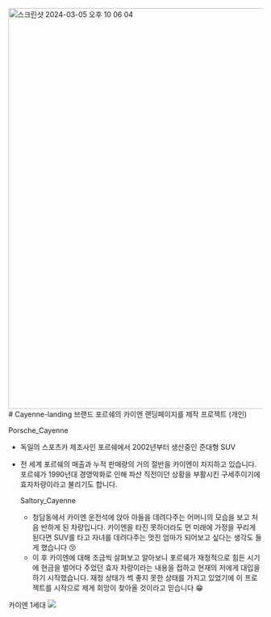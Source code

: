 <img width="794" alt="스크린샷 2024-03-05 오후 10 06 04" src="https://github.com/saltory/Cayenne-landing/assets/162104834/9e7b96fd-03a5-4e88-a6f8-75928a2d14bb"># Cayenne-landing
브랜드 포르쉐의 카이엔 랜딩페이지를 제작 프로젝트 (개인)

Porsche_Cayenne
- 독일의 스포츠카 제조사인 포르쉐에서 2002년부터 생산중인 준대형 SUV
- 전 세계 포르쉐의 매출과 누적 판매량의 거의 절반을 카이엔이 차지하고 있습니다. 포르쉐가 1990년대 경영악화로 인해 파산 직전이던 상황을 부활시킨 구세주이기에 효자차량이라고 불리기도 합니다.

  Saltory_Cayenne
  - 청담동에서 카이엔 운전석에 앉아 아들을 데려다주는 어머니의 모습을 보고 처음 반하게 된 차량입니다. 카이엔을 타진 못하더라도 먼 미래에 가정을 꾸리게 된다면 SUV를 타고 자녀를 데려다주는 멋진 엄마가 되어보고 싶다는 생각도 들게 했습니다 😚
  - 이 후 카이엔에 대해 조금씩 살펴보고 알아보니 포르쉐가 재정적으로 힘든 시기에 현금을 벌어다 주었던 효자 차량이라는 내용을 접하고 현재의 저에게 대입을 하기 시작했습니다. 재정 상태가 썩 좋지 못한 상태를 가지고 있었기에 이 프로젝트를 시작으로 제게 희망이 찾아올 것이라고 믿습니다 😁
 
카이엔 1세대
<img src="https://i.namu.wiki/i/OyYGWQe-MuX2YYjbvrFgwxqrE-aoX0npi2jvIC_KvDSlE1e5Yq9O3R6jh2nlGnHodO14iJl0XJpyAZ6HE-XtmlixKYyQjJ1du27AmyiMQ98yp644OqsVzWZi7gUIgsxLkevzP8GW2Bg63m-bwFM4P245htriO6n25NQCRa3Mm08.webp">
